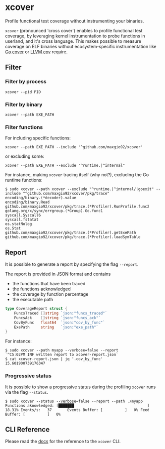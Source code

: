 # xcover

Profile functional test coverage without instrumenting your binaries.

`xcover` (pronounced 'cross cover') enables to profile functional test coverage, by leveraging kernel instrumentation to probe functions in userland, and it's cross language.
This makes possible to measure coverage on ELF binaries without ecosystem-specific instrumentation like [Go cover](https://go.dev/doc/build-cover) or [LLVM cov](https://llvm.org/docs/CommandGuide/llvm-cov.html) require.

## Filter

### Filter by process

```shell
xcover --pid PID
```

### Filter by binary

```shell
xcover --path EXE_PATH
```

### Filter functions

For including specific functions:

```shell
xcover --path EXE_PATH --include "^github.com/maxgio92/xcover"
```

or excluding some:

```shell
xcover --path EXE_PATH --exclude "^runtime.|^internal"
```

For instance, making `xcover` tracing itself (why not?), excluding the Go runtime functions:

```shell
$ sudo xcover --path xcover --exclude "^runtime.|^internal/|goexit" --include "^github.com/maxgio92/xcover/pkg/trace"
encoding/binary.(*decoder).value
encoding/binary.Read
github.com/maxgio92/xcover/pkg/trace.(*Profiler).RunProfile.func2
golang.org/x/sync/errgroup.(*Group).Go.func1
syscall.Syscall6
syscall.fstatat
os.statNolog
os.Stat
github.com/maxgio92/xcover/pkg/trace.(*Profiler).getExePath
github.com/maxgio92/xcover/pkg/trace.(*Profiler).loadSymTable
```

## Report

It is possible to generate a report by specifying the flag `--report`.

The report is provided in JSON format and contains
* the functions that have been traced
* the functions acknowledged
* the coverage by function percentage
* the executable path

```go
type CoverageReport struct {
	FuncsTraced []string `json:"funcs_traced"`
	FuncsAck    []string `json:"funcs_ack"`
	CovByFunc   float64  `json:"cov_by_func"`
	ExePath     string   `json:"exe_path"`
}
```

For instance:

```shell
$ sudo xcover --path myapp --verbose=false --report
`^C5:02PM INF written report to xcover-report.json`
$ cat xcover-report.json | jq '.cov_by_func'
15.601900739176347
```

### Progressive status

It is possible to show a progressive status during the profiling `xcover` runs via the flag `--status`.

```
$ sudo xcover --status --verbose=false --report --path ./myapp
Functions aknowledged: [███████                                 ]  18.31% Events/s:   37       Events Buffer: [          ]   0% Feed Buffer: [          ]   0%
```

## CLI Reference

Please read the [docs](./docs) for the reference to the `xcover` CLI.
